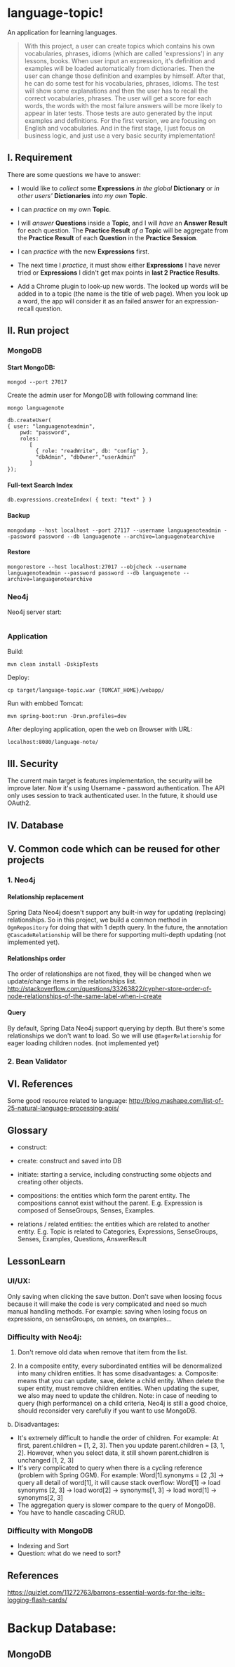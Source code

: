 language-topic!
==============
An application for learning languages.

> With this project, a user can create topics which contains his own vocabularies, phrases, idioms (which are called 'expressions') in any lessons, books.
> When user input an expression, it's definition and examples will be loaded automatically from dictionaries. Then the user can change those definition and examples by himself.
> After that, he can do some test for his vocabularies, phrases, idioms. The test will show some explanations and then the user has to recall the correct vocabularies, phrases.
> The user will get a score for each words, the words with the most failure answers will be more likely to appear in later tests.
> Those tests are auto generated by the input examples and definitions.
> For the first version, we are focusing on English and vocabularies. And in the first stage, I just focus on business logic, and just use a very basic security implementation!

## I. Requirement 
There are some questions we have to answer:

- I would like to _collect_ some **Expressions** _in the global_ **Dictionary** or _in other users'_ **Dictionaries** _into my own_ **Topic**.
- I can _practice_ on my own **Topic**.
- I will _answer_ **Questions** inside a **Topic**, and I will _have_ an **Answer Result** for each question. The **Practice Result** _of a_ **Topic** will be aggregate from the **Practice Result** of each **Question** in the **Practice Session**. 
- I can _practice_ with the new **Expressions** first.
- The next time I _practice_, it must show either **Expressions** I have never tried or **Expressions** I didn't get max points in **last 2 Practice Results**.


- Add a Chrome plugin to look-up new words. The looked up words will be added in to a topic (the name is the title of web page). When you look up a word, the app will consider it as an failed answer for an expression-recall question. 

## II. Run project
### MongoDB
#### Start MongoDB:

```
mongod --port 27017
```

Create the admin user for MongoDB with following command line:

```
mongo languagenote

db.createUser(
{ user: "languagenoteadmin",
    pwd: "password",
	roles:
       [
         { role: "readWrite", db: "config" },
         "dbAdmin", "dbOwner","userAdmin"
       ]
});
```

#### Full-text Search Index
```
db.expressions.createIndex( { text: "text" } )
```

#### Backup

```
mongodump --host localhost --port 27117 --username languagenoteadmin --password password --db languagenote --archive=languagenotearchive
```

#### Restore

```
mongorestore --host localhost:27017 --objcheck --username languagenoteadmin --password password --db languagenote --archive=languagenotearchive
```

### Neo4j
Neo4j server start:
```
```

### Application
Build:
```
mvn clean install -DskipTests
```

Deploy:
```
cp target/language-topic.war {TOMCAT_HOME}/webapp/
```

Run with embbed Tomcat:
```
mvn spring-boot:run -Drun.profiles=dev
```

After deploying application, open the web on Browser with URL:
```
localhost:8080/language-note/
```

## III. Security
The current main target is features implementation, the security will be improve later.
Now it's using Username - password authentication. The API only uses session to track authenticated user.
In the future, it should use OAuth2.

## IV. Database

## V. Common code which can be reused for other projects
### 1. Neo4j
#### Relationship replacement
Spring Data Neo4j doesn't support any built-in way for updating (replacing) relationships.
So in this project, we build a common method in `OgmRepository` for doing that with 1 depth query.
In the future, the annotation `@CascadeRelationship` will be there for supporting multi-depth updating (not implemented yet).

#### Relationships order
The order of relationships are not fixed, they will be changed when we update/change items in the relationships list.
http://stackoverflow.com/questions/33263822/cypher-store-order-of-node-relationships-of-the-same-label-when-i-create

#### Query
By default, Spring Data Neo4j support querying by depth. But there's some relationships we don't want to load.
So we will use ``@EagerRelationship`` for eager loading children nodes. (not implemented yet)

### 2. Bean Validator


## VI. References
Some good resource related to language:
http://blog.mashape.com/list-of-25-natural-language-processing-apis/

## Glossary
- construct:
- create: construct and saved into DB
- initiate: starting a service, including constructing some objects and creating other objects.

- compositions: the entities which form the parent entity. The compositions cannot exist without the parent. E.g. Expression is composed of SenseGroups, Senses, Examples. 
- relations / related entities: the entities which are related to another entity. E.g. Topic is related to Categories, Expressions, SenseGroups, Senses, Examples, Questions, AnswerResult

## LessonLearn
### UI/UX: 
Only saving when clicking the save button. 
Don't save when loosing focus because it will make the code is very complicated and need so much manual handling methods. 
For example: saving when losing focus on expressions, on senseGroups, on senses, on examples...

### Difficulty with Neo4j:
1) Don't remove old data when remove that item from the list.

2) In a composite entity, every subordinated entities will be denormalized into many children entities. It has some disadvantages:
a. Composite: means that you can update, save, delete a child entity. When delete the super entity, must remove children entities. When updating the super, we also may need to update the children.
Note: in case of needing to query (high performance) on a child criteria, Neo4j is still a good choice, should reconsider very carefully if you want to use MongoDB.
 
b. Disadvantages:
+ It's extremely difficult to handle the order of children. For example:
At first, parent.children = [1, 2, 3]. Then you update parent.children = [3, 1, 2]. However, when you select data, it still shown parent.chidlren is unchanged [1, 2, 3]
+ It's very complicated to query when there is a cycling reference (problem with Spring OGM). For example:
Word[1].synonyms = [2 ,3] -> query all detail of word[1], it will cause stack overflow:
Word[1] -> load synonyms [2, 3] -> load word[2] -> synonyms[1, 3] -> load word[1] -> synonyms[2, 3]
+ The aggregation query is slower compare to the query of MongoDB.
+ You have to handle cascading CRUD.
 
### Difficulty with MongoDB
+ Indexing and Sort
+ Question: what do we need to sort?
 
## References
https://quizlet.com/11272763/barrons-essential-words-for-the-ielts-logging-flash-cards/

# Backup Database:
## MongoDB

